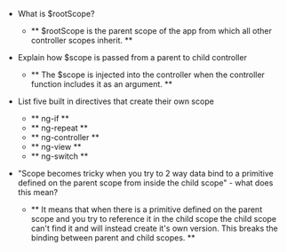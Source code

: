 * What is $rootScope?
  * ** $rootScope is the parent scope of the app from which all other controller scopes inherit. **


* Explain how $scope is passed from a parent to child controller
  * ** The $scope is injected into the controller when the controller function includes it as an argument. **


* List five built in directives that create their own scope
  * ** ng-if **
  * ** ng-repeat **
  * ** ng-controller **
  * ** ng-view **
  * ** ng-switch **


* "Scope becomes tricky when you try to 2 way data bind to a primitive defined on the parent scope from inside the child scope" - what does this mean?
  * ** It means that when there is a primitive defined on the parent scope and you try to reference it in the child scope the child scope can't find it and will instead create it's own version. This breaks the binding between parent and child scopes. **
